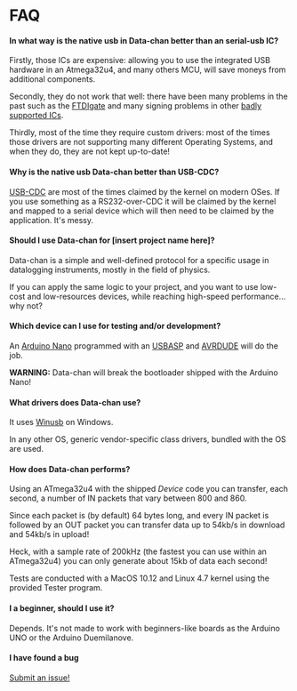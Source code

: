 
# FAQ

#### In what way is the native usb in Data-chan better than an serial-usb IC?

Firstly, those ICs are expensive:
allowing you to use the integrated USB hardware in an Atmega32u4, and many others
MCU, will save moneys from additional components.

Secondly, they do not work that well:
there have been many problems in the past such as the [FTDIgate](https://hackaday.com/tag/ftdi-gate/) and many signing problems in other [badly supported ICs](https://tzapu.com/making-ch340-ch341-serial-adapters-work-under-el-capitan-os-x/).

Thirdly, most of the time they require custom drivers:
most of the times those drivers are not supporting many different Operating Systems,
and when they do, they are not kept up-to-date!

#### Why is the native usb Data-chan better than USB-CDC?

[USB-CDC](https://en.wikipedia.org/wiki/USB_communications_device_class) are most of the times claimed by the kernel on modern OSes. If you use something as a RS232-over-CDC it will be claimed by the kernel and mapped to a serial device which will then need to be claimed by the application. It's messy.

#### Should I use Data-chan for [insert project name here]?

Data-chan is a simple and well-defined protocol for a specific usage in datalogging instruments, mostly in the field of physics.

If you can apply the same logic to your project, and you want to use low-cost
and low-resources devices, while reaching high-speed performance... why not?

#### Which device can I use for testing and/or development?

An [Arduino Nano](https://www.arduino.cc/en/Main/ArduinoBoardNano) programmed with an [USBASP](http://www.fischl.de/usbasp/) and [AVRDUDE](http://www.nongnu.org/avrdude/) will do the job.

**WARNING:** Data-chan will break the bootloader shipped with the Arduino Nano!

#### What drivers does Data-chan use?

It uses [Winusb](https://msdn.microsoft.com/it-it/library/windows/hardware/ff540196(v=vs.85).aspx) on Windows.

In any other OS, generic vendor-specific class drivers, bundled with the OS are used.

#### How does Data-chan performs?

Using an ATmega32u4 with the shipped *Device* code you can transfer, each second,
a number of IN packets that vary between 800 and 860.

Since each packet is (by default) 64 bytes long, and every IN packet is followed
by an OUT packet you can transfer data up to 54kb/s in download and 54kb/s in upload!

Heck, with a sample rate of 200kHz (the fastest you can use within an ATmega32u4)
you can only generate about 15kb of data each second!

Tests are conducted with a MacOS 10.12 and Linux 4.7 kernel using the provided Tester
program.

#### I a beginner, should I use it?

Depends. It's not made to work with beginners-like boards as the Arduino UNO or the Arduino Duemilanove.

#### I have found a bug

[Submit an issue!](https://github.com/NeroReflex/data-chan/issues/new)
